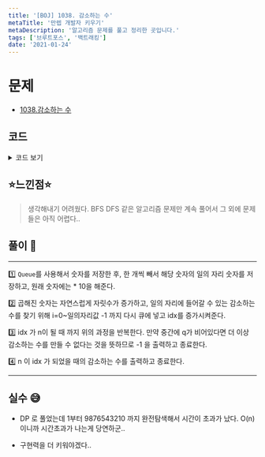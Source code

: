 ```yaml
---
title: '[BOJ] 1038. 감소하는 수'
metaTitle: '만렙 개발자 키우기'
metaDescription: '알고리즘 문제를 풀고 정리한 곳입니다.'
tags: ['브루트포스', '백트래킹']
date: '2021-01-24'
---
```


# 문제
- [1038.감소하는 수](https://www.acmicpc.net/problem/1038)

## 코드

<details><summary> 코드 보기 </summary>


``` java
import java.util.LinkedList;
import java.util.Queue;
import java.util.Scanner;
public class Q1038 {
    public static void main(String[] args) {
        Scanner sc = new Scanner(System.in);
        int n = sc.nextInt(), idx = 9;
        Queue<Long> q = new LinkedList<>();
        for (long i = 1; i < 10; i++) q.add(i);
        if(n < 10) System.out.println(n);
        else{
            while(idx < n){
                if(q.isEmpty()){
                    System.out.println(-1);
                    break;
                }
                long num = q.poll();
                for (int i = 0; i < num%10; i++) {
                    q.add(num * 10 + i);
                    idx += 1;
                    if(idx == n){
                        System.out.println(num * 10 + i);
                        return;
                    }
                }
            }
        }
    }
}

```

</details>

## ⭐️느낀점⭐️
> 생각해내기 어려웠다. BFS DFS 같은 알고리즘 문제만 계속 풀어서 그 외에 문제들은 아직 어렵다..

## 풀이 📣
<hr/>

1️⃣ `Queue`를 사용해서 숫자를 저장한 후, 한 개씩 빼서 해당 숫자의 일의 자리 숫자를 저장하고, 원래 숫자에는 * 10을 해준다.

2️⃣ 곱해진 숫자는 자연스럽게 자릿수가 증가하고, 일의 자리에 들어갈 수 있는 감소하는 수를 찾기 위해 i=0~일의자리값 -1 까지 다시 큐에 넣고 idx를 증가시켜준다.

3️⃣ idx 가 n이 될 때 까지 위의 과정을 반복한다. 만약 중간에 q가 비어있다면 더 이상 감소하는 수를 만들 수 없다는 것을 뜻하므로 -1 을 출력하고 종료한다.

4️⃣ n 이 idx 가 되었을 때의 감소하는 수를 출력하고 종료한다.

<hr/>

## 실수 😅
- DP 로 풀었는데 1부터 9876543210 까지 완전탐색해서 시간이 초과가 났다. O(n) 이니까 시간초과가 나는게 당연하군..


- 구현력을 더 키워야겠다..
